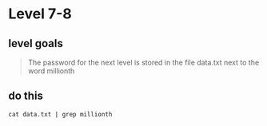 # Level 7-8


## level goals

> The password for the next level is stored in the file data.txt next to the word millionth




## do this
`cat data.txt | grep millionth`  


